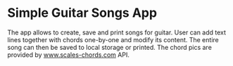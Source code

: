 # Simple Guitar Songs App

The app allows to create, save and print songs for guitar.
User can add text lines together with chords one-by-one and modify its content. The entire song can then be saved to local storage or printed.
The chord pics are provided by www.scales-chords.com API.
